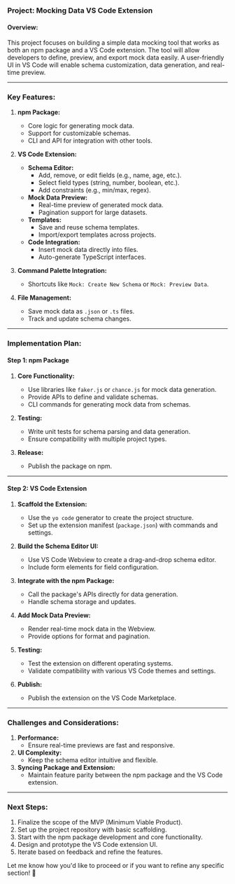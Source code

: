 ### Project: Mocking Data VS Code Extension

#### Overview:
This project focuses on building a simple data mocking tool that works as both an npm package and a VS Code extension. The tool will allow developers to define, preview, and export mock data easily. A user-friendly UI in VS Code will enable schema customization, data generation, and real-time preview.

---

### Key Features:
1. **npm Package:**
   - Core logic for generating mock data.
   - Support for customizable schemas.
   - CLI and API for integration with other tools.

2. **VS Code Extension:**
   - **Schema Editor:**
     - Add, remove, or edit fields (e.g., name, age, etc.).
     - Select field types (string, number, boolean, etc.).
     - Add constraints (e.g., min/max, regex).
   - **Mock Data Preview:**
     - Real-time preview of generated mock data.
     - Pagination support for large datasets.
   - **Templates:**
     - Save and reuse schema templates.
     - Import/export templates across projects.
   - **Code Integration:**
     - Insert mock data directly into files.
     - Auto-generate TypeScript interfaces.

3. **Command Palette Integration:**
   - Shortcuts like `Mock: Create New Schema` or `Mock: Preview Data`.

4. **File Management:**
   - Save mock data as `.json` or `.ts` files.
   - Track and update schema changes.

---

### Implementation Plan:

#### Step 1: npm Package
1. **Core Functionality:**
   - Use libraries like `faker.js` or `chance.js` for mock data generation.
   - Provide APIs to define and validate schemas.
   - CLI commands for generating mock data from schemas.

2. **Testing:**
   - Write unit tests for schema parsing and data generation.
   - Ensure compatibility with multiple project types.

3. **Release:**
   - Publish the package on npm.

---

#### Step 2: VS Code Extension
1. **Scaffold the Extension:**
   - Use the `yo code` generator to create the project structure.
   - Set up the extension manifest (`package.json`) with commands and settings.

2. **Build the Schema Editor UI:**
   - Use VS Code Webview to create a drag-and-drop schema editor.
   - Include form elements for field configuration.

3. **Integrate with the npm Package:**
   - Call the package's APIs directly for data generation.
   - Handle schema storage and updates.

4. **Add Mock Data Preview:**
   - Render real-time mock data in the Webview.
   - Provide options for format and pagination.

5. **Testing:**
   - Test the extension on different operating systems.
   - Validate compatibility with various VS Code themes and settings.

6. **Publish:**
   - Publish the extension on the VS Code Marketplace.

---

### Challenges and Considerations:
1. **Performance:**
   - Ensure real-time previews are fast and responsive.
2. **UI Complexity:**
   - Keep the schema editor intuitive and flexible.
3. **Syncing Package and Extension:**
   - Maintain feature parity between the npm package and the VS Code extension.

---

### Next Steps:
1. Finalize the scope of the MVP (Minimum Viable Product).
2. Set up the project repository with basic scaffolding.
3. Start with the npm package development and core functionality.
4. Design and prototype the VS Code extension UI.
5. Iterate based on feedback and refine the features.

Let me know how you'd like to proceed or if you want to refine any specific section! 🚀


